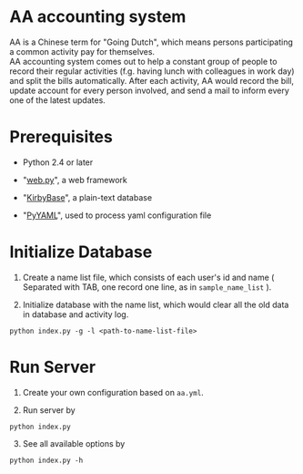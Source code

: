 # AA accounting system

AA is a Chinese term for "Going Dutch", which means persons participating a common activity pay for themselves.   
AA accounting system comes out to help a constant group of people to record their regular activities (f.g. having lunch with colleagues in work day) and split the bills automatically. After each activity, AA would record the bill, update account for every person involved, and send a mail to inform every one of the latest updates.

# Prerequisites

- Python 2.4 or later

- "[web.py](http://webpy.org/)", a web framework

- "[KirbyBase](http://www.netpromi.com/kirbybase_python.html)", a plain-text database

- "[PyYAML](http://pyyaml.org/)", used to process yaml configuration file

# Initialize Database

1. Create a name list file, which consists of each user's id and name ( Separated with TAB, one record one line, as in `sample_name_list` ).

2. Initialize database with the name list, which would clear all the old data in database and activity log.   
```
python index.py -g -l <path-to-name-list-file>
```

# Run Server

1. Create your own configuration based on `aa.yml`.

2. Run server by  
```
python index.py
```

3. See all available options by  
```
python index.py -h
```